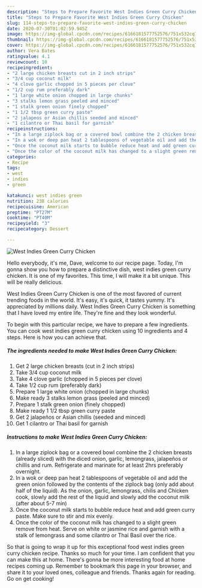```yaml
---
description: "Steps to Prepare Favorite West Indies Green Curry Chicken"
title: "Steps to Prepare Favorite West Indies Green Curry Chicken"
slug: 114-steps-to-prepare-favorite-west-indies-green-curry-chicken
date: 2020-07-30T01:02:59.945Z
image: https://img-global.cpcdn.com/recipes/6166181577752576/751x532cq70/west-indies-green-curry-chicken-recipe-main-photo.jpg
thumbnail: https://img-global.cpcdn.com/recipes/6166181577752576/751x532cq70/west-indies-green-curry-chicken-recipe-main-photo.jpg
cover: https://img-global.cpcdn.com/recipes/6166181577752576/751x532cq70/west-indies-green-curry-chicken-recipe-main-photo.jpg
author: Vera Bates
ratingvalue: 4.1
reviewcount: 10
recipeingredient:
- "2 large chicken breasts cut in 2 inch strips"
- "3/4 cup coconut milk"
- "4 clove garlic chopped in 5 pieces per clove"
- "1/2 cup rum preferably dark"
- "1 large white onion chopped in large chunks"
- "3 stalks lemon grass peeled and minced"
- "1 stalk green onion finely chopped"
- "1 1/2 tbsp green curry paste"
- "2 jalapeos or Asian chillis seeded and minced"
- "1 cilantro or Thai basil for garnish"
recipeinstructions:
- "In a large ziplock bag or a covered bowl combine the 2 chicken breasts (already sliced) with the diced onion, garlic, lemongrass, jalapeños or chillis and rum.  Refrigerate and marinate for at least 2hrs preferably overnight."
- "In a wok or deep pan heat 2 tablespoons of vegetable oil and add the green onion followed by the contents of the ziplock bag (only add about half of the liquid).  As the onion, garlic, lemongrass, chilis and Chicken cook, slowly add the rest of the liquid and slowly add the coconut milk (after about 5-7 min)"
- "Once the coconut milk starts to bubble reduce heat and add green curry paste.  Make sure to stir and mix evenly."
- "Once the color of the coconut milk has changed to a slight green remove from heat.  Serve on white or jasmine rice and garnish with a stalk of lemongrass and some cilantro or Thai Basil over the rice."
categories:
- Recipe
tags:
- west
- indies
- green

katakunci: west indies green 
nutrition: 238 calories
recipecuisine: American
preptime: "PT27M"
cooktime: "PT40M"
recipeyield: "3"
recipecategory: Dessert

---
```



![West Indies Green Curry Chicken](https://img-global.cpcdn.com/recipes/6166181577752576/751x532cq70/west-indies-green-curry-chicken-recipe-main-photo.jpg)

Hello everybody, it's me, Dave, welcome to our recipe page. Today, I'm gonna show you how to prepare a distinctive dish, west indies green curry chicken. It is one of my favorites. This time, I will make it a bit unique. This will be really delicious.

West Indies Green Curry Chicken is one of the most favored of current trending foods in the world. It's easy, it's quick, it tastes yummy. It's appreciated by millions daily. West Indies Green Curry Chicken is something that I have loved my entire life. They're fine and they look wonderful.




To begin with this particular recipe, we have to prepare a few ingredients. You can cook west indies green curry chicken using 10 ingredients and 4 steps. Here is how you can achieve that.

<!--inarticleads1-->

##### The ingredients needed to make West Indies Green Curry Chicken:

1. Get 2 large chicken breasts (cut in 2 inch strips)
1. Take 3/4 cup coconut milk
1. Take 4 clove garlic (chopped in 5 pieces per clove)
1. Take 1/2 cup rum (preferably dark)
1. Prepare 1 large white onion (chopped in large chunks)
1. Make ready 3 stalks lemon grass (peeled and minced)
1. Prepare 1 stalk green onion (finely chopped)
1. Make ready 1 1/2 tbsp green curry paste
1. Get 2 jalapeños or Asian chillis (seeded and minced)
1. Get 1 cilantro or Thai basil for garnish




<!--inarticleads2-->

##### Instructions to make West Indies Green Curry Chicken:

1. In a large ziplock bag or a covered bowl combine the 2 chicken breasts (already sliced) with the diced onion, garlic, lemongrass, jalapeños or chillis and rum.  Refrigerate and marinate for at least 2hrs preferably overnight.
1. In a wok or deep pan heat 2 tablespoons of vegetable oil and add the green onion followed by the contents of the ziplock bag (only add about half of the liquid).  As the onion, garlic, lemongrass, chilis and Chicken cook, slowly add the rest of the liquid and slowly add the coconut milk (after about 5-7 min)
1. Once the coconut milk starts to bubble reduce heat and add green curry paste.  Make sure to stir and mix evenly.
1. Once the color of the coconut milk has changed to a slight green remove from heat.  Serve on white or jasmine rice and garnish with a stalk of lemongrass and some cilantro or Thai Basil over the rice.




So that is going to wrap it up for this exceptional food west indies green curry chicken recipe. Thanks so much for your time. I am confident that you can make this at home. There's gonna be more interesting food at home recipes coming up. Remember to bookmark this page in your browser, and share it to your loved ones, colleague and friends. Thanks again for reading. Go on get cooking!
